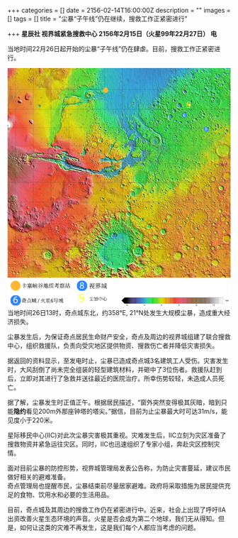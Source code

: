 +++
categories = []
date = 2156-02-14T16:00:00Z
description = ""
images = []
tags = []
title = "尘暴“子午线”仍在继续，搜救工作正紧密进行"

+++
**星辰社 视界城紧急搜救中心 2156年2月15日（火星99年22月27日） 电**

当地时间22月26日起开始的尘暴“子午线”仍在肆虐。目前，搜救工作正紧密进行。

  
![](https://raw.githubusercontent.com/IvyChere/ivychere.github.io/gh-pages/images/1D256FDC-475B-4936-B514-10A891D24D4D.png)当地时间26日13时，奇点城东北，约358°E, 21°N处发生大规模尘暴，造成重大经济损失。

尘暴发生后，为保证奇点居民生命财产安全，奇点及周边的视界城组建了联合搜救中心，组织救援队，负责向受灾地区提供物资、搜救伤亡者并降低灾害损失。

据返回的资料显示，至发电时止，尘暴已造成奇点城3名建筑工人受伤。灾害发生时，大风刮倒了尚未完全组装的轻型建筑材料，并砸中了3位伤者。救援队赶到后，立即对其进行了急救并送往最近的医院治疗。所幸伤势较轻，未造成人员死亡。

据了解，尘暴发生时正值正午。根据居民描述，“窗外突然变得极其灰暗，暗到只能**隐约**看见200m外那座钟塔的塔尖。”据信，目前为止尘暴最大时可达31m/s，能见度小于220米。

星际移民中心(IIC)对此次尘暴灾害极其重视。灾难发生后，IIC立刻为灾区准备了搜救物资并紧急运往灾区。同时，IIC也迅速组织了专家小组，奔赴灾区控制灾情。

面对目前尘暴的防控形势，视界城管理局发表公告称，为防止灾害蔓延，建议市民做好相关的避难准备。  
奇点管理局也提醒市民，尘暴结束前尽量居家避难。政府将采取措施为居民提供充足的食物、饮用水和必要的生活用品。

目前，奇点城及其周边的搜救工作仍在紧密进行中。近来，社会上出现了呼吁IIA出资改善火星生态环境的声音。火星是否会成为第二个地球，我们无从得知。但是，如何让这类的灾难不再发生，这是我们每个人都应当考虑的问题。